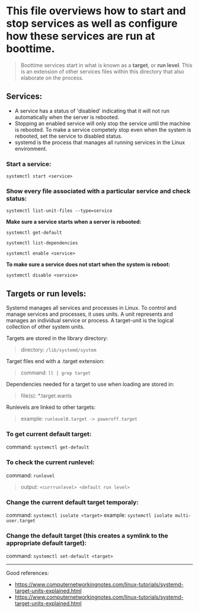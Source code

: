 # This file overviews how to start and stop services as well as configure how these services are run at boottime. 
> Boottime services start in what is known as a **target**, or **run level**. This is an extension of other services files within this directory that also elaborate on the process.


## Services: 

- A service has a status of 'disabled' indicating that it will not run automatically when the server is rebooted. 
- Stopping an enabled service will only stop the service until the machine is rebooted. To make a service competely stop even when the system is rebooted, set the service to disabled status. 
- systemd is the process that manages all running services in the Linux environment.


### Start a service: 
```
systemctl start <service>
```


### Show every file associated with a particular service and check status:
```
systemctl list-unit-files --type=service
```


**Make sure a service starts when a server is rebooted:**

```
systemctl get-default
```

```
systemctl list-dependencies
```

```
systemctl enable <service>
```


**To make sure a service does not start when the system is reboot:**
```
systemctl disable <service>
```



## Targets or run levels:

Systemd manages all services and processes in Linux. To control and manage services and processes, it uses units. A unit represents and manages an individual service or process. A target-unit is the logical collection of other system units.

  
Targets are stored in the library directory: 
> directory: ```/lib/systemd/system```

Target files end with a .target extension: 
> command: ```ll | grep target```

Dependencies needed for a target to use when loading are stored in: 
> file(s): *.target.wants

Runlevels are linked to other targets: 
> example: ```runlevel0.target -> poweroff.target```



### To get current default target:
command: ```systemctl get-default```


### To check the current runlevel: 
command: ```runlevel```
> output: ```<currrunlevel> <default run level>```

### Change the current default target temporaly:
command: ```systemctl isolate <target>```
example: ```systemctl isolate multi-user.target```

### Change the default target (this creates a symlink to the appropriate default target): 
command: ```systemctl set-default <target>```


---
  
Good references:
- https://www.computernetworkingnotes.com/linux-tutorials/systemd-target-units-explained.html
- https://www.computernetworkingnotes.com/linux-tutorials/systemd-target-units-explained.html
